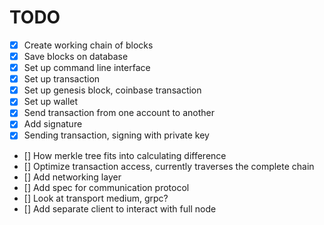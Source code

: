 # TODO

- [x] Create working chain of blocks
- [x] Save blocks on database
- [x] Set up command line interface
- [x] Set up transaction
- [x] Set up genesis block, coinbase transaction
- [x] Set up wallet
- [x] Send transaction from one account to another
- [x] Add signature
- [x] Sending transaction, signing with private key
- [] How merkle tree fits into calculating difference
- [] Optimize transaction access, currently traverses the complete chain
- [] Add networking layer
- [] Add spec for communication protocol
- [] Look at transport medium, grpc?
- [] Add separate client to interact with full node